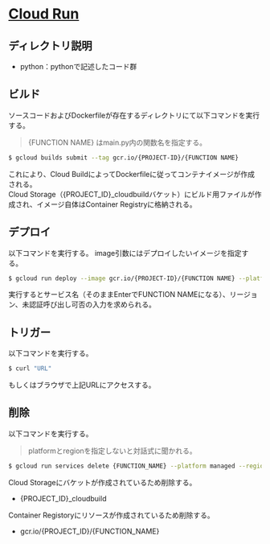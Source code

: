 # [Cloud Run](https://cloud.google.com/run/?hl=ja)

## ディレクトリ説明
* python：pythonで記述したコード群

## ビルド
ソースコードおよびDockerfileが存在するディレクトリにて以下コマンドを実行する。  
> {FUNCTION NAME} はmain.py内の関数名を指定する。
```sh
$ gcloud builds submit --tag gcr.io/{PROJECT-ID}/{FUNCTION NAME}
```
これにより、Cloud BuildによってDockerfileに従ってコンテナイメージが作成される。  
Cloud Storage（{PROJECT_ID}_cloudbuildバケット）にビルド用ファイルが作成され、イメージ自体はContainer Registryに格納される。

## デプロイ
以下コマンドを実行する。
image引数にはデプロイしたいイメージを指定する。
```sh
$ gcloud run deploy --image gcr.io/{PROJECT-ID}/{FUNCTION NAME} --platform managed
```

実行するとサービス名（そのままEnterでFUNCTION NAMEになる）、リージョン、未認証呼び出し可否の入力を求められる。

## トリガー
以下コマンドを実行する。
```sh
$ curl "URL"
```
もしくはブラウザで上記URLにアクセスする。


## 削除
以下コマンドを実行する。
> platformとregionを指定しないと対話式に聞かれる。
```sh
$ gcloud run services delete {FUNCTION_NAME} --platform managed --region asia-northeast1 --project {PROJECT_ID}
```

Cloud Storageにバケットが作成されているため削除する。
* {PROJECT_ID}_cloudbuild

Container Registoryにリソースが作成されているため削除する。
* gcr.io/{PROJECT_ID}/{FUNCTION_NAME} 

